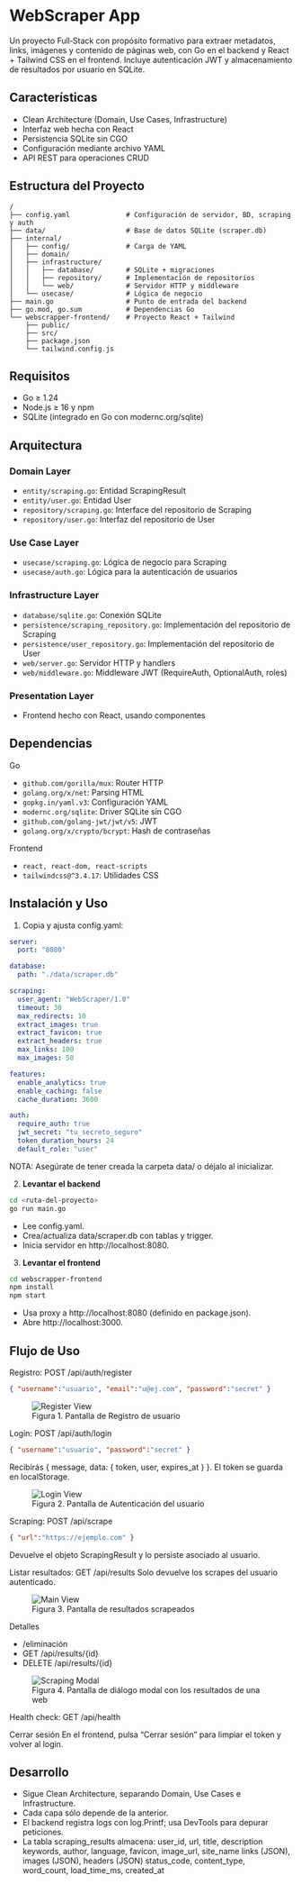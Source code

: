 # WebScraper App

Un proyecto Full‑Stack con propósito formativo para extraer metadatos, links, imágenes y contenido de páginas web, con Go en el backend y React + Tailwind CSS en el frontend. Incluye autenticación JWT y almacenamiento de resultados por usuario en SQLite.


## Características
- Clean Architecture (Domain, Use Cases, Infrastructure)
- Interfaz web hecha con React
- Persistencia SQLite sin CGO
- Configuración mediante archivo YAML
- API REST para operaciones CRUD


## Estructura del Proyecto

```
/
├── config.yaml              # Configuración de servidor, BD, scraping y auth
├── data/                    # Base de datos SQLite (scraper.db)
├── internal/
│   ├── config/              # Carga de YAML
│   ├── domain/
│   ├── infrastructure/
│   │   ├── database/        # SQLite + migraciones
│   │   ├── repository/      # Implementación de repositorios
│   │   └── web/             # Servidor HTTP y middleware
│   └── usecase/             # Lógica de negocio
├── main.go                  # Punto de entrada del backend
├── go.mod, go.sum           # Dependencias Go
└── webscrapper-frontend/    # Proyecto React + Tailwind
    ├── public/
    ├── src/
    ├── package.json
    └── tailwind.config.js
```


## Requisitos
- Go ≥ 1.24
- Node.js ≥ 16 y npm
- SQLite (integrado en Go con modernc.org/sqlite)


## Arquitectura
### Domain Layer
- `entity/scraping.go`: Entidad ScrapingResult
- `entity/user.go`: Entidad User
- `repository/scraping.go`: Interface del repositorio de Scraping
- `repository/user.go`: Interfaz del repositorio de User

### Use Case Layer
- `usecase/scraping.go`: Lógica de negocio para Scraping
- `usecase/auth.go`: Lógica para la autenticación de usuarios

### Infrastructure Layer
- `database/sqlite.go`: Conexión SQLite
- `persistence/scraping_repository.go`: Implementación del repositorio de Scraping
- `persistence/user_repository.go`: Implementación del repositorio de User
- `web/server.go`: Servidor HTTP y handlers
- `web/middleware.go`: Middleware JWT (RequireAuth, OptionalAuth, roles)

### Presentation Layer
- Frontend hecho con React, usando componentes

## Dependencias
Go
- `github.com/gorilla/mux`: Router HTTP
- `golang.org/x/net`: Parsing HTML
- `gopkg.in/yaml.v3`: Configuración YAML
- `modernc.org/sqlite`: Driver SQLite sin CGO
- `github.com/golang-jwt/jwt/v5`: JWT
- `golang.org/x/crypto/bcrypt`: Hash de contraseñas

Frontend
- `react, react-dom, react-scripts`
- `tailwindcss@^3.4.17`: Utilidades CSS


## Instalación y Uso
1. Copia y ajusta config.yaml:
   
```yaml
server:
  port: "8080"

database:
  path: "./data/scraper.db"

scraping:
  user_agent: "WebScraper/1.0"
  timeout: 30
  max_redirects: 10
  extract_images: true
  extract_favicon: true
  extract_headers: true
  max_links: 100
  max_images: 50

features:
  enable_analytics: true
  enable_caching: false
  cache_duration: 3600

auth:
  require_auth: true
  jwt_secret: "tu_secreto_seguro"
  token_duration_hours: 24
  default_role: "user"
```
NOTA: Asegúrate de tener creada la carpeta data/ o déjalo al inicializar.

2. **Levantar el backend**
   
```bash
cd <ruta-del-proyecto>
go run main.go
```
- Lee config.yaml.
- Crea/actualiza data/scraper.db con tablas y trigger.
- Inicia servidor en http://localhost:8080.

3. **Levantar el frontend**
   
```bash
cd webscrapper-frontend
npm install
npm start
```
- Usa proxy a http://localhost:8080 (definido en package.json).
- Abre http://localhost:3000.


## Flujo de Uso
Registro: POST /api/auth/register

```json
{ "username":"usuario", "email":"u@ej.com", "password":"secret" }
```


<figure>
  <img src="assets/RegisterForm.png" alt="Register View" />
  <figcaption>Figura 1. Pantalla de Registro de usuario</figcaption>
</figure>

Login: POST /api/auth/login

```json
{ "username":"usuario", "password":"secret" }
```
Recibirás { message, data: { token, user, expires_at } }.
El token se guarda en localStorage.


<figure>
  <img src="assets/LoginForm.png" alt="Login View" />
  <figcaption>Figura 2. Pantalla de Autenticación del usuario</figcaption>
</figure>



Scraping: POST /api/scrape

```json
{ "url":"https://ejemplo.com" }
```
Devuelve el objeto ScrapingResult y lo persiste asociado al usuario.

Listar resultados: GET /api/results
Solo devuelve los scrapes del usuario autenticado.


<figure>
    <img src="assets/MainView.png" alt="Main View" />
    <figcaption>Figura 3. Pantalla de resultados scrapeados</figcaption>
</figure>


Detalles 
- /eliminación
- GET /api/results/{id}
- DELETE /api/results/{id}


<figure>
    <img src="assets/ScrapingModal.png" alt="Scraping Modal" />
    <figcaption>Figura 4. Pantalla de diálogo modal con los resultados de una web</figcaption>
</figure>



Health check: GET /api/health

Cerrar sesión
En el frontend, pulsa “Cerrar sesión” para limpiar el token y volver al login.


## Desarrollo
* Sigue Clean Architecture, separando Domain, Use Cases e Infrastructure.
* Cada capa sólo depende de la anterior.
* El backend registra logs con log.Printf; usa DevTools para depurar peticiones.
* La tabla scraping_results almacena:
    user_id, url, title, description
    keywords, author, language, favicon, image_url, site_name
    links (JSON), images (JSON), headers (JSON)
    status_code, content_type, word_count, load_time_ms, created_at
